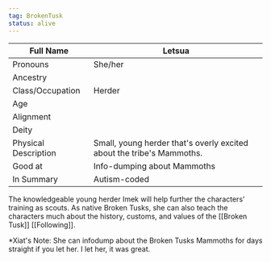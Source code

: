 ```yaml
---
tag: BrokenTusk
status: alive
---
```


| Full Name            | Letsua                                                                |
| -------------------- | --------------------------------------------------------------------- |
| Pronouns             | She/her                                                               |
| Ancestry             |                                                                       |
| Class/Occupation     | Herder                                                                |
| Age                  |                                                                       |
| Alignment            |                                                                       |
| Deity                |                                                                       |
| Physical Description | Small, young herder that's overly excited about the tribe's Mammoths. |
| Good at              | Info-dumping about Mammoths                                           |
| In Summary           | Autism-coded                                                          |

The knowledgeable young herder Imek will help further the characters’ training as scouts. As native Broken Tusks, she can also teach the characters much about the history, customs, and values of the [[Broken Tusk]] [[Following]].

*Xiat's Note: She can infodump about the Broken Tusks Mammoths for days straight if you let her. I let her, it was great. 